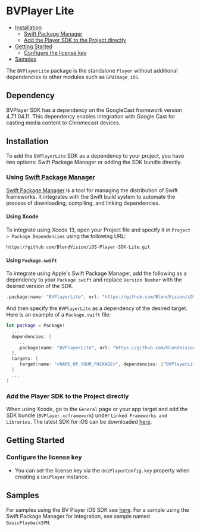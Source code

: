 # BVPlayer Lite

- [Installation](#installation)
    - [Swift Package Manager](#using-swift-package-manager)
    - [Add the Player SDK to the Project directly](#add-the-player-sdk-to-the-project-directly)
- [Getting Started](#getting-started)
    - [Configure the license key](#configure-the-license-key)
- [Samples](#samples)

The `BVPlayerLite` package is the standalone `Player` without additional dependencies to other modules such as `GPUImage_iOS`.

## Dependency
BVPlayer SDK has a dependency on the GoogleCast framework version 4.7.1.04.11. This dependency enables integration with Google Cast for casting media content to Chromecast devices.

## Installation
To add the `BVPlayerLite` SDK as a dependency to your project, you have two options: Swift Package Manager or adding the SDK bundle directly.

### Using [Swift Package Manager](https://swift.org/package-manager/)
[Swift Package Manager](https://swift.org/package-manager/) is a tool for managing the distribution of Swift frameworks. It integrates with the Swift build system to automate the process of downloading, compiling, and linking dependencies.

#### Using Xcode
To integrate using Xcode 13, open your Project file and specify it in `Project > Package Dependencies` using the following URL:

```
https://github.com/BlendVision/iOS-Player-SDK-Lite.git
```

#### Using `Package.swift`
To integrate using Apple's Swift Package Manager, add the following as a dependency to your `Package.swift` and replace `Version Number` with the desired version of the SDK.

```swift
.package(name: "BVPlayerLite", url: "https://github.com/BlendVision/iOS-Player-SDK-Lite.git", .exact("Version Number"))
```

And then specify the `BVPlayerLite` as a dependency of the desired target. Here is an example of a `Package.swift` file:

```swift
let package = Package(
  ...
  dependencies: [
    ...
    .package(name: "BVPlayerLite", url: "https://github.com/BlendVision/iOS-Player-SDK-Lite.git", .exact("Version Number"))
  ],
  targets: [
    .target(name: "<NAME_OF_YOUR_PACKAGE>", dependencies: ["BVPlayerLite"])
  ]
  ...
)
```

### Add the Player SDK to the Project directly
When using Xcode, go to the `General` page or your app target and add the SDK bundle (`BVPlayer.xcframework`) under `Linked Frameworks and Libraries`. The latest SDK for iOS can be downloaded [here](https://github.com/BlendVision/iOS-Player-SDK-Lite/releases/download/3.0.0/BVPlayer-3.0.0.7953271_.WOPSE_Release.xcframework.zip).

## Getting Started
### Configure the license key

- You can set the license key via the `UniPlayerConfig.key` property when creating a `UniPlayer` instance.

## Samples

For samples using the BV Player iOS SDK see [here](https://github.com/BlendVision/iOS-Player-SDK).
For a sample using the Swift Package Manager for integration, see sample named `BasicPlaybackSPM`.

